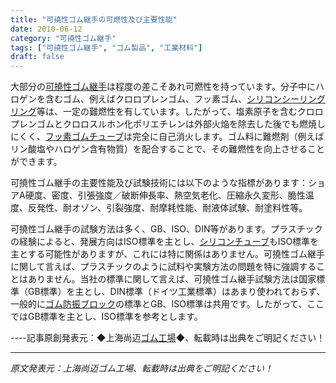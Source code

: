 ```yaml
---
title: "可撓性ゴム継手の可燃性及び主要性能"
date: 2010-06-12
category: "可撓性ゴム継手"
tags: ["可撓性ゴム継手", "ゴム製品", "工業材料"]
draft: false
---
```


大部分の[可撓性ゴム継手](http://www.smpolymer.com/kequnaoxiangjiaojietou/)は程度の差こそあれ可燃性を持っています。分子中にハロゲンを含むゴム、例えばクロロプレンゴム、フッ素ゴム、[シリコンシーリングリング](http://www.smpolymer.com/)等は、一定の難燃性を有しています。したがって、塩素原子を含むクロロプレンゴムとクロロスルホン化ポリエチレンは外部火焔を除去した後でも燃焼しにくく、[フッ素ゴムチューブ](http://www.smpolymer.com/fujiaoguan/)は完全に自己消火します。ゴム料に難燃剤（例えばリン酸塩やハロゲン含有物質）を配合することで、その難燃性を向上させることができます。

可撓性ゴム継手の主要性能及び試験技術には以下のような指標があります：ショアA硬度、密度、引張強度／破断伸長率、熱空気老化、圧縮永久変形、脆性温度、反発性、耐オゾン、引裂強度、耐摩耗性能、耐液体試験、耐塗料性等。

可撓性ゴム継手の試験方法は多く、GB、ISO、DIN等があります。プラスチックの経験によると、発展方向はISO標準を主とし、[シリコンチューブ](http://www.smpolymer.com/guijiaoguan/)もISO標準を主とする可能性がありますが、これには特に関係はありません。可撓性ゴム継手に関して言えば、プラスチックのように試料や実験方法の問題を特に強調することはありません。当社の標準に関して言えば、可撓性ゴム継手試験方法は国家標準（GB標準）を主とし、DIN標準（ドイツ工業標準）はあまり使われておらず、一般的に[ゴム防振ブロック](http://www.smpolymer.com/)の標準とGB、ISO標準は共用です。したがって、ここではGB標準を主とし、ISO標準を参考とします。

----記事原創発表元：◆上海尚迈[ゴム工場](http://www.smpolymer.com/)◆、転載時は出典をご明記ください！

---

*原文発表元：上海尚迈ゴム工場、転載時は出典をご明記ください！*
